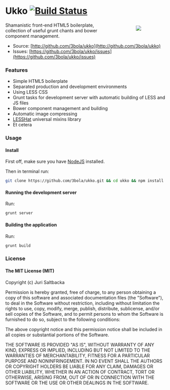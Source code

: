 # Ukko [![Build Status](https://travis-ci.org/3bola/ukko.png?branch=master)](https://travis-ci.org/3bola/ukko)

<img align="right" src="https://raw.github.com/3bola/ukko/master/public/assets/img/ukko.png" hspace="80" vspace="10">

Shamanistic front-end HTML5 boilerplate, collection of useful grunt chants and bower component management.

* Source: [http://github.com/3bola/ukko](http://github.com/3bola/ukko)
* Issues: [https://github.com/3bola/ukko/issues](https://github.com/3bola/ukko/issues)

### Features

* Simple HTML5 boilerplate
* Separated production and development environments
* Using LESS CSS
* Grunt tasks for development server with automatic building of LESS and JS files
* Bower component management and building
* Automatic image compressing
* [LESSHat](http://lesshat.com/) universal mixins library
* Et cetera

### Usage

#### Install

First off, make sure you have [NodeJS](http://nodejs.org/) installed.

Then in terminal run:
```sh
git clone https://github.com/3bola/ukko.git && cd ukko && npm install .
```

#### Running the development server

Run:
```sh
grunt server
```

#### Building the application

Run:
```sh
grunt build
```

### License

#### The MIT License (MIT)

Copyright (c) Juri Saltbacka

Permission is hereby granted, free of charge, to any person obtaining a copy of
this software and associated documentation files (the "Software"), to deal in
the Software without restriction, including without limitation the rights to
use, copy, modify, merge, publish, distribute, sublicense, and/or sell copies
of the Software, and to permit persons to whom the Software is furnished to do
so, subject to the following conditions:

The above copyright notice and this permission notice shall be included in all
copies or substantial portions of the Software.

THE SOFTWARE IS PROVIDED "AS IS", WITHOUT WARRANTY OF ANY KIND, EXPRESS OR
IMPLIED, INCLUDING BUT NOT LIMITED TO THE WARRANTIES OF MERCHANTABILITY,
FITNESS FOR A PARTICULAR PURPOSE AND NONINFRINGEMENT. IN NO EVENT SHALL THE
AUTHORS OR COPYRIGHT HOLDERS BE LIABLE FOR ANY CLAIM, DAMAGES OR OTHER
LIABILITY, WHETHER IN AN ACTION OF CONTRACT, TORT OR OTHERWISE, ARISING FROM,
OUT OF OR IN CONNECTION WITH THE SOFTWARE OR THE USE OR OTHER DEALINGS IN THE
SOFTWARE.

